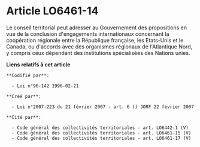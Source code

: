 # Article LO6461-14

Le conseil territorial peut adresser au Gouvernement des propositions en vue de la conclusion d'engagements internationaux
concernant la coopération régionale entre la République française, les Etats-Unis et le Canada, ou d'accords avec des
organismes régionaux de l'Atlantique Nord, y compris ceux dépendant des institutions spécialisées des Nations unies.

**Liens relatifs à cet article**

	**Codifié par**:

	  - Loi n°96-142 1996-02-21

	**Créé par**:

	  - Loi n°2007-223 du 21 février 2007 - art. 6 () JORF 22 février 2007

	**Cité par**:

	  - Code général des collectivités territoriales - art. LO6442-1 (V)
	  - Code général des collectivités territoriales - art. LO6461-15 (V)
	  - Code général des collectivités territoriales - art. LO6461-17 (V)
